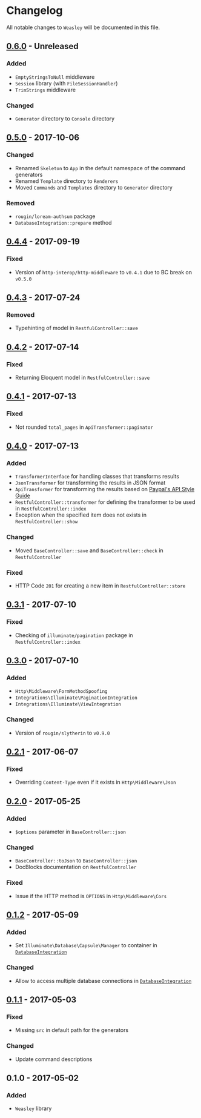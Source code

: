 # Changelog

All notable changes to `Weasley` will be documented in this file.

## [0.6.0](https://github.com/rougin/weasley/compare/v0.5.0...v0.6.0) - Unreleased

### Added
- `EmptyStringsToNull` middleware
- `Session` library (with `FileSessionHandler`)
- `TrimStrings` middleware

### Changed
- `Generator` directory to `Console` directory

## [0.5.0](https://github.com/rougin/weasley/compare/v0.4.4...v0.5.0) - 2017-10-06

### Changed
- Renamed `Skeleton` to `App` in the default namespace of the command generators
- Renamed `Template` directory to `Renderers`
- Moved `Commands` and `Templates` directory to `Generator` directory

### Removed
- `rougin/loream-authsum` package
- `DatabaseIntegration::prepare` method

## [0.4.4](https://github.com/rougin/weasley/compare/v0.4.3...v0.4.4) - 2017-09-19

### Fixed
- Version of `http-interop/http-middleware` to `v0.4.1` due to BC break on `v0.5.0`

## [0.4.3](https://github.com/rougin/weasley/compare/v0.4.2...v0.4.3) - 2017-07-24

### Removed
- Typehinting of model in `RestfulController::save`

## [0.4.2](https://github.com/rougin/weasley/compare/v0.4.1...v0.4.2) - 2017-07-14

### Fixed
- Returning Eloquent model in `RestfulController::save`

## [0.4.1](https://github.com/rougin/weasley/compare/v0.4.0...v0.4.1) - 2017-07-13

### Fixed
- Not rounded `total_pages` in `ApiTransformer::paginator`

## [0.4.0](https://github.com/rougin/weasley/compare/v0.3.1...v0.4.0) - 2017-07-13

### Added
- `TransformerInterface` for handling classes that transforms results
- `JsonTransformer` for transforming the results in JSON format
- `ApiTransformer` for transforming the results based on [Paypal's API Style Guide](https://github.com/paypal/api-standards/blob/master/api-style-guide.md)
- `RestfulController::transformer` for defining the transformer to be used in `RestfulController::index`
- Exception when the specified item does not exists in `RestfulController::show`

### Changed
- Moved `BaseController::save` and `BaseController::check` in `RestfulController`

### Fixed
- HTTP Code `201` for creating a new item in `RestfulController::store` 

## [0.3.1](https://github.com/rougin/weasley/compare/v0.3.0...v0.3.1) - 2017-07-10

### Fixed
- Checking of `illuminate/pagination` package in `RestfulController::index`

## [0.3.0](https://github.com/rougin/weasley/compare/v0.2.1...v0.3.0) - 2017-07-10

### Added
- `Http\Middleware\FormMethodSpoofing`
- `Integrations\Illuminate\PaginationIntegration`
- `Integrations\Illuminate\ViewIntegration`

### Changed
- Version of `rougin/slytherin` to `v0.9.0`

## [0.2.1](https://github.com/rougin/weasley/compare/v0.2.0...v0.2.1) - 2017-06-07

### Fixed
- Overriding `Content-Type` even if it exists in `Http\Middleware\Json`

## [0.2.0](https://github.com/rougin/weasley/compare/v0.1.2...v0.2.0) - 2017-05-25

### Added
- `$options` parameter in `BaseController::json`

### Changed
- `BaseController::toJson` to `BaseController::json`
- DocBlocks documentation on `RestfulController`

### Fixed
- Issue if the HTTP method is `OPTIONS` in `Http\Middleware\Cors`

## [0.1.2](https://github.com/rougin/weasley/compare/v0.1.1...v0.1.2) - 2017-05-09

### Added
- Set `Illuminate\Database\Capsule\Manager` to container in [`DatabaseIntegration`](https://github.com/rougin/weasley/blob/master/src/Integrations/Illuminate/DatabaseIntegration.php)

### Changed
- Allow to access multiple database connections in [`DatabaseIntegration`](https://github.com/rougin/weasley/blob/master/src/Integrations/Illuminate/DatabaseIntegration.php)

## [0.1.1](https://github.com/rougin/weasley/compare/v0.1.0...v0.1.1) - 2017-05-03

### Fixed
- Missing `src` in default path for the generators

### Changed
- Update command descriptions

## 0.1.0 - 2017-05-02

### Added
- `Weasley` library